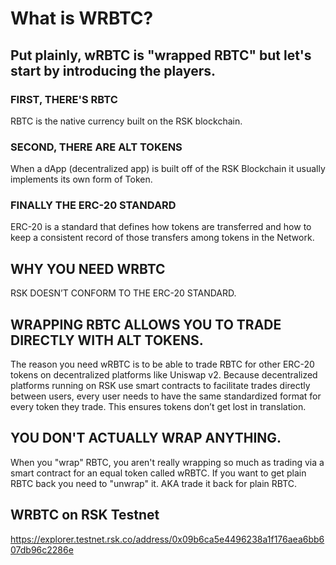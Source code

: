 # What is WRBTC?

## Put plainly, wRBTC is "wrapped RBTC" but let's start by introducing the players.

### FIRST, THERE'S RBTC
RBTC is the native currency built on the RSK blockchain.

### SECOND, THERE ARE ALT TOKENS
When a dApp (decentralized app) is built off of the RSK Blockchain it usually implements its own form of Token.

### FINALLY THE ERC-20 STANDARD
ERC-20 is a standard that defines how tokens are transferred and how to keep a consistent record of those transfers among tokens in the Network.

## WHY YOU NEED WRBTC
RSK DOESN’T CONFORM TO THE ERC-20 STANDARD.

## WRAPPING RBTC ALLOWS YOU TO TRADE DIRECTLY WITH ALT TOKENS.
The reason you need wRBTC is to be able to trade RBTC for other ERC-20 tokens on decentralized platforms like Uniswap v2. Because decentralized platforms running on RSK use smart contracts to facilitate trades directly between users, every user needs to have the same standardized format for every token they trade. This ensures tokens don’t get lost in translation.

## YOU DON'T ACTUALLY WRAP ANYTHING.
When you "wrap" RBTC, you aren't really wrapping so much as trading via a smart contract for an equal token called wRBTC. If you want to get plain RBTC back you need to "unwrap" it. AKA trade it back for plain RBTC.

## WRBTC on RSK Testnet
https://explorer.testnet.rsk.co/address/0x09b6ca5e4496238a1f176aea6bb607db96c2286e


